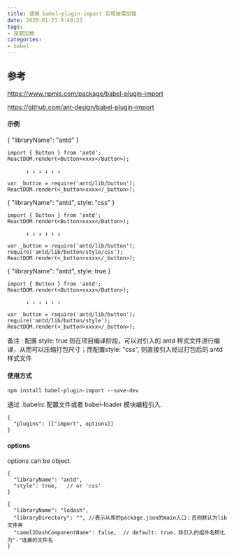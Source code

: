 ```yaml
---
title: 使用 babel-plugin-import 实现按需加载
date: 2020-01-23 9:49:23
tags:
- 按需加载
categories:
- babel
---
```


## 参考

https://www.npmjs.com/package/babel-plugin-import

https://github.com/ant-design/babel-plugin-import

#### 示例
{ "libraryName": "antd" }

```
import { Button } from 'antd';
ReactDOM.render(<Button>xxxx</Button>);

      ↓ ↓ ↓ ↓ ↓ ↓

var _button = require('antd/lib/button');
ReactDOM.render(<_button>xxxx</_button>);
```
{ "libraryName": "antd", style: "css" }

```
import { Button } from 'antd';
ReactDOM.render(<Button>xxxx</Button>);

      ↓ ↓ ↓ ↓ ↓ ↓

var _button = require('antd/lib/button');
require('antd/lib/button/style/css');
ReactDOM.render(<_button>xxxx</_button>);
```
{ "libraryName": "antd", style: true }

```
import { Button } from 'antd';
ReactDOM.render(<Button>xxxx</Button>);

      ↓ ↓ ↓ ↓ ↓ ↓

var _button = require('antd/lib/button');
require('antd/lib/button/style');
ReactDOM.render(<_button>xxxx</_button>);
```
备注 : 配置 style: true 则在项目编译阶段，可以对引入的 antd 样式文件进行编译，从而可以压缩打包尺寸；而配置style: "css", 则直接引入经过打包后的 antd 样式文件

<!-- more -->
#### 使用方式

```
npm install babel-plugin-import --save-dev
```
通过 .babelrc 配置文件或者 babel-loader 模块编程引入.

```
{
  "plugins": [["import", options]]
}
```

#### options
options can be object.

```
{
  "libraryName": "antd",
  "style": true,   // or 'css'
} 
```

```
{
  "libraryName": "lodash",
  "libraryDirectory": "", //表示从库的package.json的main入口；否则默认为lib文件夹
  "camel2DashComponentName": false,  // default: true，将引入的组件名转化为"-"连接的文件名
}
```



